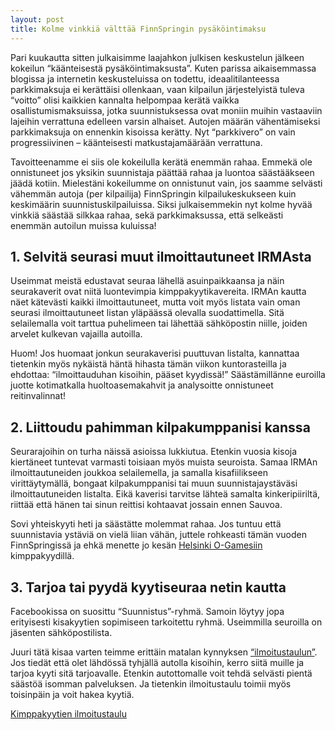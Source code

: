 ```yaml
---
layout: post
title: Kolme vinkkiä välttää FinnSpringin pysäköintimaksu
---
```


Pari kuukautta sitten julkaisimme laajahkon julkisen keskustelun jälkeen kokeilun “käänteisestä pysäköintimaksusta”. Kuten parissa aikaisemmassa blogissa ja internetin keskusteluissa on todettu, ideaalitilanteessa parkkimaksuja ei kerättäisi ollenkaan, vaan kilpailun järjestelyistä tuleva “voitto” olisi kaikkien kannalta helpompaa kerätä vaikka osallistumismaksuissa, jotka suunnistuksessa ovat moniin muihin vastaaviin lajeihin verrattuna edelleen varsin alhaiset. Autojen määrän vähentämiseksi parkkimaksuja on ennenkin kisoissa kerätty. Nyt “parkkivero” on vain progressiivinen – käänteisesti matkustajamäärään verrattuna.

Tavoitteenamme ei siis ole kokeilulla kerätä enemmän rahaa. Emmekä ole onnistuneet jos yksikin suunnistaja päättää rahaa ja luontoa säästääkseen jäädä kotiin. Mielestäni kokeilumme on onnistunut vain, jos saamme selvästi vähemmän autoja (per kilpailija) FinnSpringin kilpailukeskukseen kuin keskimäärin suunnistuskilpailuissa. Siksi julkaisemmekin nyt kolme hyvää vinkkiä säästää silkkaa rahaa, sekä parkkimaksussa, että selkeästi enemmän autoilun muissa kuluissa!

## 1. Selvitä seurasi muut ilmoittautuneet IRMAsta

Useimmat meistä edustavat seuraa lähellä asuinpaikkaansa ja näin seurakaverit ovat niitä luontevimpia kimppakyytikavereita. IRMAn kautta näet kätevästi kaikki ilmoittautuneet, mutta voit myös listata vain oman seurasi ilmoittautuneet listan yläpäässä olevalla suodattimella. Sitä selailemalla voit tarttua puhelimeen tai lähettää sähköpostin niille, joiden arvelet kulkevan vajailla autoilla.

Huom! Jos huomaat jonkun seurakaverisi puuttuvan listalta, kannattaa tietenkin myös nykäistä häntä hihasta tämän viikon kuntorasteilla ja ehdottaa: “ilmoittauduhan kisoihin, pääset kyydissä!” Säästämillänne euroilla juotte kotimatkalla huoltoasemakahvit ja analysoitte onnistuneet reitinvalinnat!

## 2. Liittoudu pahimman kilpakumppanisi kanssa

Seurarajoihin on turha näissä asioissa lukkiutua. Etenkin vuosia kisoja kiertäneet tuntevat varmasti toisiaan myös muista seuroista. Samaa IRMAn ilmoittautuneiden joukkoa selailemella, ja samalla kisafiilikseen virittäytymällä, bongaat kilpakumppanisi tai muun suunnistajaystäväsi ilmoittautuneiden listalta. Eikä kaverisi tarvitse lähteä samalta kinkeripiiriltä, riittää että hänen tai sinun reittisi kohtaavat jossain ennen Sauvoa. 

Sovi yhteiskyyti heti ja säästätte molemmat rahaa. Jos tuntuu että suunnistavia ystäviä on vielä liian vähän, juttele rohkeasti tämän vuoden FinnSpringissä ja ehkä menette jo kesän [Helsinki O-Gamesiin](http://helsinkiogames.fi) kimppakyydillä. 

## 3. Tarjoa tai pyydä kyytiseuraa netin kautta

Facebookissa on suosittu “Suunnistus”-ryhmä. Samoin löytyy jopa erityisesti kisakyytien sopimiseen tarkoitettu ryhmä. Useimmilla seuroilla on jäsenten sähköpostilista. 

Juuri tätä kisaa varten teimme erittäin matalan kynnyksen [“ilmoitustaulun”](https://docs.google.com/spreadsheets/d/1r2sPT9-v6lhxa1H_aXDH0H7nNEI_YtohExgPK6_iM14/edit#gid=0). Jos tiedät että olet lähdössä tyhjällä autolla kisoihin, kerro siitä muille ja tarjoa kyyti sitä tarjoavalle. Etenkin autottomalle voit tehdä selvästi pientä säästöä isomman palveluksen. Ja tietenkin ilmoitustaulu toimii myös toisinpäin ja voit hakea kyytiä.

[Kimppakyytien ilmoitustaulu](https://docs.google.com/spreadsheets/d/1r2sPT9-v6lhxa1H_aXDH0H7nNEI_YtohExgPK6_iM14/edit#gid=0)



